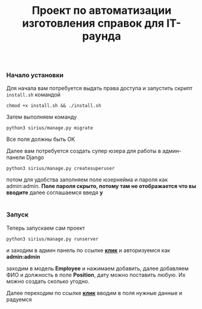 <h1 align="center">Проект по автоматизации изготовления справок для IT-раунда</h1>
<br><br>
<h3>Начало установки</h3>
<p>Для начала вам потребуется выдать права доступа и запустить скрипт <code>install.sh</code> командой</p>

```
chmod +x install.sh && ./install.sh
```

Затем выполняем команду

```
python3 sirius/manage.py migrate
```

Все поля должны быть ОК

Далее вам потребуется создать супер юзера для работы в админ-панели Django

```
python3 sirius/manage.py createsuperuser
```

потом для удобства заполняем поле юзернейма и пароля как admin:admin. **Поле пароля скрыто, потому там не отображается
что вы вводите** далее соглашаемся введя **y**
<br><br>

<h3>Запуск</h3>
<p>Теперь запускаем сам проект</p>

```
python3 sirius/manage.py runserver
```

и заходим в админ панель по ссылке <a href="http://127.0.0.1:8080/admin">**клик**</a> и авторизуемся как **admin:admin**

заходим в модель **Employee** и нажимаем добавить, далее добавляем ФИО и должность в поле **Position**, дату можно
поставить любую. Их можно создать сколько угодно.

Далее переходим по ссылке <a href="http://127.0.0.1:8080">**клик**</a> вводим в поля нужные данные и радуемся
